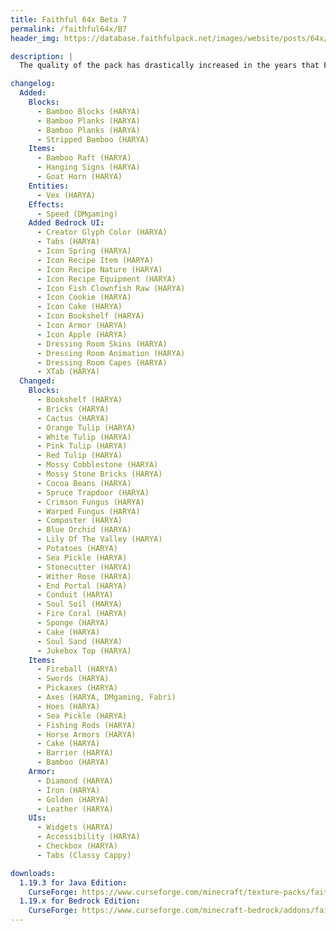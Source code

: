 ```yaml
---
title: Faithful 64x Beta 7
permalink: /faithful64x/B7
header_img: https://database.faithfulpack.net/images/website/posts/64x/B7.jpg

description: |
  The quality of the pack has drastically increased in the years that Faithful 64x has been actively developed, and this has led to many textures not matching the standards of new ones. The best way to fix this problem was to take a dedicated update give all of the offenders a makeover, and now this update is finally here. Every corner of the pack has been improved in some way, and even some 1.19.3 textures made their way into the pack as well.

changelog:
  Added:
    Blocks:
      - Bamboo Blocks (HARYA)
      - Bamboo Planks (HARYA)
      - Bamboo Planks (HARYA)
      - Stripped Bamboo (HARYA)
    Items:
      - Bamboo Raft (HARYA)
      - Hanging Signs (HARYA)
      - Goat Horn (HARYA)
    Entities:
      - Vex (HARYA)
    Effects:
      - Speed (DMgaming)
    Added Bedrock UI:
      - Creator Glyph Color (HARYA)
      - Tabs (HARYA)
      - Icon Spring (HARYA)
      - Icon Recipe Item (HARYA)
      - Icon Recipe Nature (HARYA)
      - Icon Recipe Equipment (HARYA)
      - Icon Fish Clownfish Raw (HARYA)
      - Icon Cookie (HARYA)
      - Icon Cake (HARYA)
      - Icon Bookshelf (HARYA)
      - Icon Armor (HARYA)
      - Icon Apple (HARYA)
      - Dressing Room Skins (HARYA)
      - Dressing Room Animation (HARYA)
      - Dressing Room Capes (HARYA)
      - XTab (HARYA)
  Changed:
    Blocks:
      - Bookshelf (HARYA)
      - Bricks (HARYA)
      - Cactus (HARYA)
      - Orange Tulip (HARYA)
      - White Tulip (HARYA)
      - Pink Tulip (HARYA)
      - Red Tulip (HARYA)
      - Mossy Cobblestone (HARYA)
      - Mossy Stone Bricks (HARYA)
      - Cocoa Beans (HARYA)
      - Spruce Trapdoor (HARYA)
      - Crimson Fungus (HARYA)
      - Warped Fungus (HARYA)
      - Composter (HARYA)
      - Blue Orchid (HARYA)
      - Lily Of The Valley (HARYA)
      - Potatoes (HARYA)
      - Sea Pickle (HARYA)
      - Stonecutter (HARYA)
      - Wither Rose (HARYA)
      - End Portal (HARYA)
      - Conduit (HARYA)
      - Soul Soil (HARYA)
      - Fire Coral (HARYA)
      - Sponge (HARYA)
      - Cake (HARYA)
      - Soul Sand (HARYA)
      - Jukebox Top (HARYA)
    Items:
      - Fireball (HARYA)
      - Swords (HARYA)
      - Pickaxes (HARYA)
      - Axes (HARYA, DMgaming, Fabri)
      - Hoes (HARYA)
      - Sea Pickle (HARYA)
      - Fishing Rods (HARYA)
      - Horse Armors (HARYA)
      - Cake (HARYA)
      - Barrier (HARYA)
      - Bamboo (HARYA)
    Armor:
      - Diamond (HARYA)
      - Iron (HARYA)
      - Golden (HARYA)
      - Leather (HARYA)
    UIs:
      - Widgets (HARYA)
      - Accessibility (HARYA)
      - Checkbox (HARYA)
      - Tabs (Classy Cappy)

downloads:
  1.19.3 for Java Edition:
    CurseForge: https://www.curseforge.com/minecraft/texture-packs/faithful-64x/files/4174223
  1.19.x for Bedrock Edition:
    CurseForge: https://www.curseforge.com/minecraft-bedrock/addons/faithful-64x-bedrock/files/4174222
---
```

